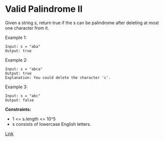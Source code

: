 # Valid Palindrome II
Given a string s, return true if the s can be palindrome after deleting at most one character from it.

Example 1:

```
Input: s = "aba"
Output: true
```

Example 2:

```
Input: s = "abca"
Output: true
Explanation: You could delete the character 'c'.
```
Example 3:

```
Input: s = "abc"
Output: false
```

**Constraints:**
- 1 <= s.length <= 10^5
- s consists of lowercase English letters.

[Link](https://leetcode.com/problems/valid-palindrome-ii/)